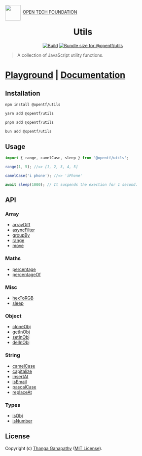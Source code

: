 <img align="left" src="https://open-tech-foundation.pages.dev/img/Logo.svg" width="50" height="50">

&nbsp;[OPEN TECH FOUNDATION](https://open-tech-foundation.pages.dev/)

<div align="center">

# Utils

[![Build](https://github.com/open-tech-foundation/js-utils/actions/workflows/build.yml/badge.svg)](https://github.com/open-tech-foundation/js-utils/actions/workflows/build.yml) <a href="https://pkg-size.dev/@opentf/utils"><img src="https://pkg-size.dev/badge/bundle/3224" title="Bundle size for @opentf/utils"></a>

</div>

> A collection of JavaScript utility functions.

# [Playground](https://js-utils.pages.dev/playground) | [Documentation](https://js-utils.pages.dev)

## Installation

```sh
npm install @opentf/utils
```

```sh
yarn add @opentf/utils
```

```sh
pnpm add @opentf/utils
```

```sh
bun add @opentf/utils
```

## Usage

```ts
import { range, camelCase, sleep } from '@opentf/utils';

range(1, 5); //=> [1, 2, 3, 4, 5]

camelCase('i phone'); //=> 'iPhone'

await sleep(1000); // It suspends the exection for 1 second.
```

## API

### Array

- [arrayDiff](https://js-utils.pages.dev/Array/arrayDiff)
- [asyncFilter](https://js-utils.pages.dev/Array/asyncFilter)
- [groupBy](https://js-utils.pages.dev/Array/groupBy)
- [range](https://js-utils.pages.dev/Array/range)
- [move](https://js-utils.pages.dev/Array/move)

### Maths

- [percentage](https://js-utils.pages.dev/Maths/percentage)
- [percentageOf](https://js-utils.pages.dev/Maths/percentageOf)

### Misc

- [hexToRGB](https://js-utils.pages.dev/Misc/hexToRGB)
- [sleep](https://js-utils.pages.dev/Timers/sleep)

### Object

- [cloneObj](https://js-utils.pages.dev/Object/cloneObj)
- [getInObj](https://js-utils.pages.dev/Object/getInObj)
- [setInObj](https://js-utils.pages.dev/Object/setInObj)
- [delInObj](https://js-utils.pages.dev/Object/delInObj)

### String

- [camelCase](https://js-utils.pages.dev/String/camelCase)
- [capitalize](https://js-utils.pages.dev/String/capitalize)
- [insertAt](https://js-utils.pages.dev/String/insertAt)
- [isEmail](https://js-utils.pages.dev/String/isEmail)
- [pascalCase](https://js-utils.pages.dev/String/pascalCase)
- [replaceAt](https://js-utils.pages.dev/String/replaceAt)

### Types

- [isObj](https://js-utils.pages.dev/Object/isObj)
- [isNumber](https://js-utils.pages.dev/Types/isNumber)

## License

Copyright (c) [Thanga Ganapathy](https://github.com/Thanga-Ganapathy) ([MIT License](../../LICENSE)).
